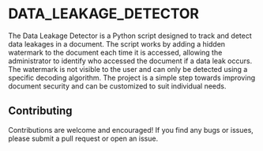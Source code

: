 # DATA_LEAKAGE_DETECTOR

The Data Leakage Detector is a Python script designed to track and detect data leakages in a document. The script works by adding a hidden watermark to the document each time it is accessed, allowing the administrator to identify who accessed the document if a data leak occurs. The watermark is not visible to the user and can only be detected using a specific decoding algorithm. The project is a simple step towards improving document security and can be customized to suit individual needs.

## Contributing

Contributions are welcome and encouraged! If you find any bugs or issues, please submit a pull request or open an issue.
